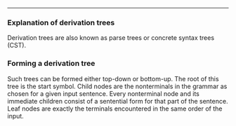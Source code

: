 
---

### Explanation of derivation trees

Derivation trees are also known as parse trees or concrete syntax trees (CST).

### Forming a derivation tree

Such trees can be formed either top-down or bottom-up.
The root of this tree is the start symbol.
Child nodes are the nonterminals in the grammar as chosen for a given input sentence.
Every nonterminal node and its immediate children consist of a sentential form for that part of the sentence.
Leaf nodes are exactly the terminals encountered in the same order of the input.
